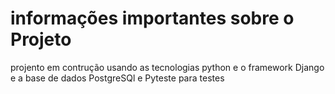 # informações importantes sobre o Projeto

projento em contrução usando as tecnologias python e o framework Django e a base de dados PostgreSQl e Pyteste para testes 

